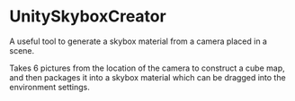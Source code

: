 # UnitySkyboxCreator
A useful tool to generate a skybox material from a camera placed in a scene.

Takes 6 pictures from the location of the camera to construct a cube map, and then packages it into a skybox material which can be dragged into the environment settings.
